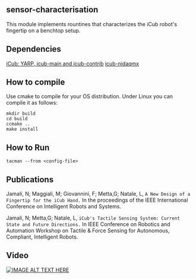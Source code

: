 ## sensor-characterisation
This module implements rountines that characterizes the iCub robot's fingertip on a benchtop setup.

## Dependencies
[iCub: YARP, icub-main and icub-contrib](http://wiki.icub.org/wiki/ICub_Software_Installation)
[icub-nidaqmx](https://github.com/robotology/icub-nidaqmx)

## How to compile
Use cmake to compile for your OS distribution. Under Linux you can compile it as follows:

```
mkdir build
cd build
ccmake ..
make install
```

## How to Run

```
tacman --from <config-file>
```

## Publications
Jamali, N; Maggiali, M; Giovannini, F; Metta,G; Natale, L, ``A New Design of a Fingertip for the iCub Hand.`` In the proceedings of the IEEE International Conference on Intelligent Robots and Systems.

Jamali, N; Metta,G; Natale, L, ``iCub's Tactile Sensing System: Current State and Future Directions.`` In IEEE Conference on Robotics and Automation Workshop on Tactile & Force Sensing for Autonomous, Compliant, Intelligent Robots.

## Video
[![IMAGE ALT TEXT HERE](https://img.youtube.com/vi/zQNKVb_Bx8o/0.jpg)](https://www.youtube.com/watch?v=zQNKVb_Bx8o)


